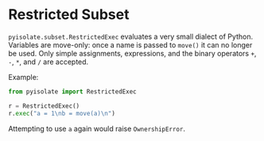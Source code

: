 # Restricted Subset

`pyisolate.subset.RestrictedExec` evaluates a very small dialect of Python.
Variables are move-only: once a name is passed to `move()` it can no longer be used.
Only simple assignments, expressions, and the binary operators `+`, `-`, `*`, and `/` are accepted.

Example:

```python
from pyisolate import RestrictedExec

r = RestrictedExec()
r.exec("a = 1\nb = move(a)\n")
```

Attempting to use `a` again would raise `OwnershipError`.
